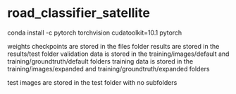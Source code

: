 # road_classifier_satellite

conda install -c pytorch torchvision cudatoolkit=10.1 pytorch

weights checkpoints are stored in the files folder
results are stored in the results/test folder
validation data is stored in the training/images/default and training/groundtruth/default folders
training data is stored in the training/images/expanded and training/groundtruth/expanded folders

test images are stored in the test folder with no subfolders